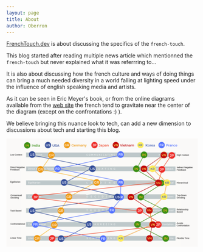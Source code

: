```yaml
---
layout: page
title: About
author: Oberron
---
```


[FrenchTouch.dev](http://frenchtouch.dev) is about discussing the specifics of the `french-touch`. 

This blog started after reading multiple news article which mentionned the `french-touch` but never explained what it was referrring to...

It is also about discussing how the french culture and ways of doing things can bring a much needed diversity in a world falling at lighting speed under the influence of english speaking media and artists.

As it can be seen in Eric Meyer's book, or from the online diagrams available from the [web site](https://erinmeyer.com/tools/culture-map-premium/) the french tend to gravitate near the center of the diagram (except on the confrontations :) ). 

We believe bringing this nuance look to tech, can add a new dimension to discussions about tech and starting this blog.

![The culture map Erin Meyer](img/the-culture-map-Erin-Meyer-France-Middle.png)
